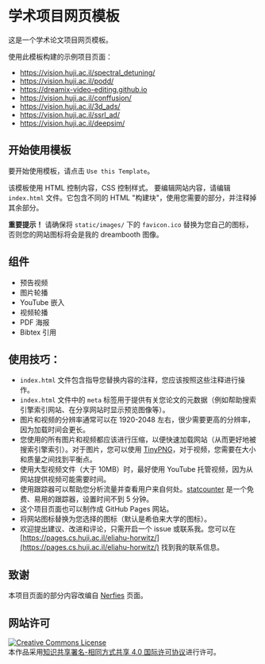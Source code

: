 # 学术项目网页模板
这是一个学术论文项目网页模板。

使用此模板构建的示例项目页面：
- https://vision.huji.ac.il/spectral_detuning/
- https://vision.huji.ac.il/podd/
- https://dreamix-video-editing.github.io
- https://vision.huji.ac.il/conffusion/
- https://vision.huji.ac.il/3d_ads/
- https://vision.huji.ac.il/ssrl_ad/
- https://vision.huji.ac.il/deepsim/

## 开始使用模板
要开始使用模板，请点击 `Use this Template`。

该模板使用 HTML 控制内容，CSS 控制样式。
要编辑网站内容，请编辑 `index.html` 文件。它包含不同的 HTML "构建块"，使用您需要的部分，并注释掉其余部分。

**重要提示！** 请确保将 `static/images/` 下的 `favicon.ico` 替换为您自己的图标，否则您的网站图标将会是我的 dreambooth 图像。

## 组件
- 预告视频
- 图片轮播
- YouTube 嵌入
- 视频轮播
- PDF 海报
- Bibtex 引用

## 使用技巧：
- `index.html` 文件包含指导您替换内容的注释，您应该按照这些注释进行操作。
- `index.html` 文件中的 `meta` 标签用于提供有关您论文的元数据（例如帮助搜索引擎索引网站、在分享网站时显示预览图像等）。
- 图片和视频的分辨率通常可以在 1920-2048 左右，很少需要更高的分辨率，因为加载时间会更长。
- 您使用的所有图片和视频都应该进行压缩，以便快速加载网站（从而更好地被搜索引擎索引）。对于图片，您可以使用 [TinyPNG](https://tinypng.com)，对于视频，您需要在大小和质量之间找到平衡点。
- 使用大型视频文件（大于 10MB）时，最好使用 YouTube 托管视频，因为从网站提供视频可能需要时间。
- 使用跟踪器可以帮助您分析流量并查看用户来自何处。[statcounter](https://statcounter.com) 是一个免费、易用的跟踪器，设置时间不到 5 分钟。
- 这个项目页面也可以制作成 GitHub Pages 网站。
- 将网站图标替换为您选择的图标（默认是希伯来大学的图标）。
- 欢迎提出建议、改进和评论，只需开启一个 issue 或联系我。您可以在 [https://pages.cs.huji.ac.il/eliahu-horwitz/](https://pages.cs.huji.ac.il/eliahu-horwitz/) 找到我的联系信息。

## 致谢
本项目页面的部分内容改编自 [Nerfies](https://nerfies.github.io/) 页面。

## 网站许可
<a rel="license" href="http://creativecommons.org/licenses/by-sa/4.0/"><img alt="Creative Commons License" style="border-width:0" src="https://i.creativecommons.org/l/by-sa/4.0/88x31.png" /></a><br />本作品采用<a rel="license" href="http://creativecommons.org/licenses/by-sa/4.0/">知识共享署名-相同方式共享 4.0 国际许可协议</a>进行许可。
